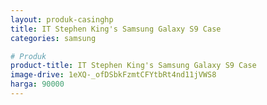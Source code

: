 ```yaml
---
layout: produk-casinghp
title: IT Stephen King's Samsung Galaxy S9 Case
categories: samsung

# Produk
product-title: IT Stephen King's Samsung Galaxy S9 Case
image-drive: 1eXQ-_ofDSbkFzmtCFYtbRt4nd11jVWS8
harga: 90000
---
```

